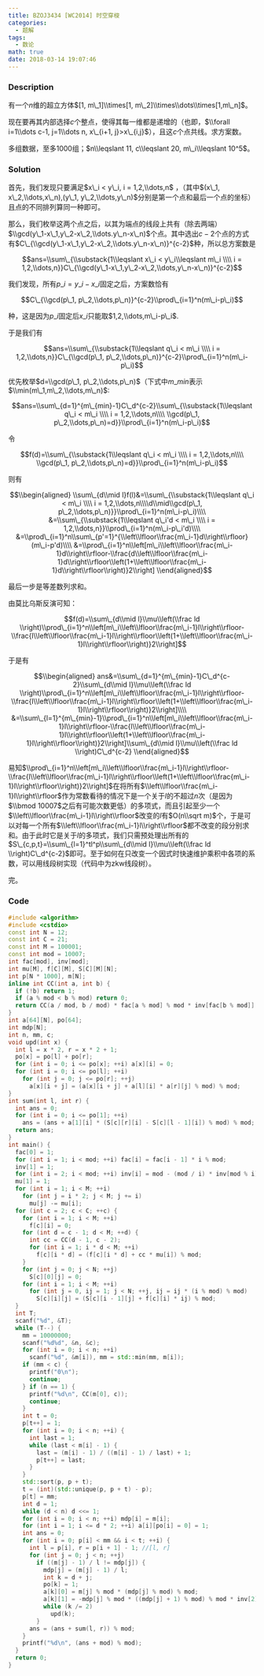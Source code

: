```yaml
---
title: BZOJ3434 [WC2014] 时空穿梭
categories:
  - 题解
tags:
  - 数论
math: true
date: 2018-03-14 19:07:46
---
```


### Description

有一个$n$维的超立方体$[1, m\_1]\\times[1, m\_2]\\times\\dots\\times[1,m\_n]$。

现在要再其内部选择$c$个整点，使得其每一维都是递增的（也即，$\\forall i=1\\dots c-1, j=1\\dots n, x\_{i+1, j}>x\_{i,j}$），且这$c$个点共线。求方案数。

多组数据，至多$1000$组；$n\\leqslant 11, c\\leqslant 20, m\_i\\leqslant 10^5$。

<!--more-->

### Solution

首先，我们发现只要满足$x\_i < y\_i, i = 1,2,\\dots,n$ ，（其中$(x\_1, x\_2,\\dots,x\_n),(y\_1, y\_2,\\dots,y\_n)$分别是第一个点和最后一个点的坐标）且点的不同排列算同一种即可。

那么，我们枚举这两个点之后，以其为端点的线段上共有（除去两端）$\\gcd(y\_1-x\_1,y\_2-x\_2,\\dots.y\_n-x\_n)$个点。其中选出$c-2$个点的方式有$C\_{\\gcd(y\_1-x\_1,y\_2-x\_2,\\dots.y\_n-x\_n)}^{c-2}$种，所以总方案数是

$$ans=\\sum\_{\\substack{1\\leqslant x\_i < y\_i\\leqslant m\_i \\\\ i = 1,2,\\dots,n}}C\_{\\gcd(y\_1-x\_1,y\_2-x\_2,\\dots,y\_n-x\_n)}^{c-2}$$

我们发现，所有$p\_i=y\_i-x\_i$固定之后，方案数恰有

$$C\_{\\gcd(p\_1, p\_2,\\dots,p\_n)}^{c-2}\\prod\_{i=1}^n(m\_i-p\_i)$$

种，这是因为$p\_i$固定后$x\_i$只能取$1,2,\\dots,m\_i-p\_i$.

于是我们有

$$ans=\\sum\_{\\substack{1\\leqslant q\_i < m\_i \\\\ i = 1,2,\\dots,n}}C\_{\\gcd(p\_1, p\_2,\\dots,p\_n)}^{c-2}\\prod\_{i=1}^n(m\_i-p\_i)$$

优先枚举$d=\\gcd(p\_1, p\_2,\\dots,p\_n)$（下式中$m\_{min}$表示$\\min(m\_1,m\_2,\\dots,m\_n)$:

$$ans=\\sum\_{d=1}^{m\_{min}-1}C\_d^{c-2}\\sum\_{\\substack{1\\leqslant q\_i < m\_i \\\\ i = 1,2,\\dots,n\\\\ \\gcd(p\_1, p\_2,\\dots,p\_n)=d}}\\prod\_{i=1}^n(m\_i-p\_i)$$

令

$$f(d)=\\sum\_{\\substack{1\\leqslant q\_i < m\_i \\\\ i = 1,2,\\dots,n\\\\ \\gcd(p\_1, p\_2,\\dots,p\_n)=d}}\\prod\_{i=1}^n(m\_i-p\_i)$$

则有

$$\\begin{aligned}
\\sum\_{d\\mid l}f(l)&=\\sum\_{\\substack{1\\leqslant q\_i < m\_i \\\\ i = 1,2,\\dots,n\\\\d\\mid\\gcd(p\_1, p\_2,\\dots,p\_n)}}\\prod\_{i=1}^n(m\_i-p\_i)\\\\
&=\\sum\_{\\substack{1\\leqslant q\_i'd < m\_i \\\\ i = 1,2,\\dots,n}}\\prod\_{i=1}^n(m\_i-p\_i'd)\\\\
&=\\prod\_{i=1}^n\\sum\_{p'=1}^{\\left\\lfloor\\frac{m\_i-1}d\\right\\rfloor}(m\_i-p'd)\\\\
&=\\prod\_{i=1}^n\\left[m\_i\\left\\lfloor\\frac{m\_i-1}d\\right\\rfloor-\\frac{d\\left\\lfloor\\frac{m\_i-1}d\\right\\rfloor\\left(1+\\left\\lfloor\\frac{m\_i-1}d\\right\\rfloor\\right)}2\\right]
\\end{aligned}$$

最后一步是等差数列求和。

由莫比乌斯反演可知：

$$f(d)=\\sum\_{d\\mid l}\\mu\\left(\\frac ld \\right)\\prod\_{i=1}^n\\left[m\_i\\left\\lfloor\\frac{m\_i-1}l\\right\\rfloor-\\frac{l\\left\\lfloor\\frac{m\_i-1}l\\right\\rfloor\\left(1+\\left\\lfloor\\frac{m\_i-1}l\\right\\rfloor\\right)}2\\right]$$

于是有

$$\\begin{aligned}
ans&=\\sum\_{d=1}^{m\_{min}-1}C\_d^{c-2}\\sum\_{d\\mid l}\\mu\\left(\\frac ld \\right)\\prod\_{i=1}^n\\left[m\_i\\left\\lfloor\\frac{m\_i-1}l\\right\\rfloor-\\frac{l\\left\\lfloor\\frac{m\_i-1}l\\right\\rfloor\\left(1+\\left\\lfloor\\frac{m\_i-1}l\\right\\rfloor\\right)}2\\right]\\\\
&=\\sum\_{l=1}^{m\_{min}-1}\\prod\_{i=1}^n\\left[m\_i\\left\\lfloor\\frac{m\_i-1}l\\right\\rfloor-\\frac{l\\left\\lfloor\\frac{m\_i-1}l\\right\\rfloor\\left(1+\\left\\lfloor\\frac{m\_i-1}l\\right\\rfloor\\right)}2\\right]\\sum\_{d\\mid l}\\mu\\left(\\frac ld \\right)C\_d^{c-2}
\\end{aligned}$$

 易知$\\prod\_{i=1}^n\\left[m\_i\\left\\lfloor\\frac{m\_i-1}l\\right\\rfloor-\\frac{l\\left\\lfloor\\frac{m\_i-1}l\\right\\rfloor\\left(1+\\left\\lfloor\\frac{m\_i-1}l\\right\\rfloor\\right)}2\\right]$在将所有$\\left\\lfloor\\frac{m\_i-1}l\\right\\rfloor$作为常数看待的情况下是一个关于$l$的不超过$n$次（是因为$\\bmod 10007$之后有可能次数更低）的多项式，而且引起至少一个$\\left\\lfloor\\frac{m\_i-1}l\\right\\rfloor$改变的$l$有$O(n\\sqrt m)$个，于是可以对每一个所有$\\left\\lfloor\\frac{m\_i-1}l\\right\\rfloor$都不改变的段分别求和。由于此时它是关于$l$的多项式，我们只需预处理出所有的$S\_{c,p,t}=\\sum\_{l=1}^tl^p\\sum\_{d\\mid l}\\mu\\left(\\frac ld \\right)C\_d^{c-2}$即可。至于如何在只改变一个因式时快速维护乘积中各项的系数，可以用线段树实现（代码中为zkw线段树）。

完。

### Code

```cpp
#include <algorithm>
#include <cstdio>
const int N = 12;
const int C = 21;
const int M = 100001;
const int mod = 10007;
int fac[mod], inv[mod];
int mu[M], f[C][M], S[C][M][N];
int p[N * 1000], m[N];
inline int CC(int a, int b) {
  if (!b) return 1;
  if (a % mod < b % mod) return 0;
  return CC(a / mod, b / mod) * fac[a % mod] % mod * inv[fac[b % mod]] % mod * inv[fac[(a - b) % mod]] % mod;
}
int a[64][N], po[64];
int mdp[N];
int n, mm, c;
void upd(int x) {
  int l = x * 2, r = x * 2 + 1;
  po[x] = po[l] + po[r];
  for (int i = 0; i <= po[x]; ++i) a[x][i] = 0;
  for (int i = 0; i <= po[l]; ++i)
    for (int j = 0; j <= po[r]; ++j)
      a[x][i + j] = (a[x][i + j] + a[l][i] * a[r][j] % mod) % mod;
}
int sum(int l, int r) {
  int ans = 0;
  for (int i = 0; i <= po[1]; ++i)
    ans = (ans + a[1][i] * (S[c][r][i] - S[c][l - 1][i]) % mod) % mod;
  return ans;
}
int main() {
  fac[0] = 1;
  for (int i = 1; i < mod; ++i) fac[i] = fac[i - 1] * i % mod;
  inv[1] = 1;
  for (int i = 2; i < mod; ++i) inv[i] = mod - (mod / i) * inv[mod % i] % mod;
  mu[1] = 1;
  for (int i = 1; i < M; ++i)
    for (int j = i * 2; j < M; j += i)
      mu[j] -= mu[i];
  for (int c = 2; c < C; ++c) {
    for (int i = 1; i < M; ++i)
      f[c][i] = 0;
    for (int d = c - 1; d < M; ++d) {
      int cc = CC(d - 1, c - 2);
      for (int i = 1; i * d < M; ++i)
        f[c][i * d] = (f[c][i * d] + cc * mu[i]) % mod;
    }
    for (int j = 0; j < N; ++j)
      S[c][0][j] = 0;
    for (int i = 1; i < M; ++i)
      for (int j = 0, ij = 1; j < N; ++j, ij = ij * (i % mod) % mod)
        S[c][i][j] = (S[c][i - 1][j] + f[c][i] * ij) % mod;
  }
  int T;
  scanf("%d", &T);
  while (T--) {
    mm = 10000000;
    scanf("%d%d", &n, &c);
    for (int i = 0; i < n; ++i)
      scanf("%d", &m[i]), mm = std::min(mm, m[i]);
    if (mm < c) {
      printf("0\n");
      continue;
    } if (n == 1) {
      printf("%d\n", CC(m[0], c));
      continue;
    }
    int t = 0;
    p[t++] = 1;
    for (int i = 0; i < n; ++i) {
      int last = 1;
      while (last < m[i] - 1) {
        last = (m[i] - 1) / ((m[i] - 1) / last) + 1;
        p[t++] = last;
      }
    }
    std::sort(p, p + t);
    t = (int)(std::unique(p, p + t) - p);
    p[t] = mm;
    int d = 1;
    while (d < n) d <<= 1;
    for (int i = 0; i < n; ++i) mdp[i] = m[i];
    for (int i = 1; i <= d * 2; ++i) a[i][po[i] = 0] = 1;
    int ans = 0;
    for (int i = 0; p[i] < mm && i < t; ++i) {
      int l = p[i], r = p[i + 1] - 1; //[l, r]
      for (int j = 0; j < n; ++j)
        if ((m[j] - 1) / l != mdp[j]) {
          mdp[j] = (m[j] - 1) / l;
          int k = d + j;
          po[k] = 1;
          a[k][0] = m[j] % mod * (mdp[j] % mod) % mod;
          a[k][1] = -mdp[j] % mod * ((mdp[j] + 1) % mod) % mod * inv[2] % mod;
          while (k /= 2)
            upd(k);
        }
      ans = (ans + sum(l, r)) % mod;
    }
    printf("%d\n", (ans + mod) % mod);
  }
  return 0;
}
```
